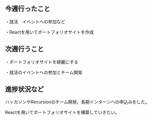 ## 今週行ったこと

・就活　イベントへの参加など

・Reactを用いてポートフォリオサイトを作成

## 次週行うこと

・ポートフォリオサイトを綺麗にする

・就活のイベントへの参加とチーム開発

## 進捗状況など
ハッカソンやRecursionのチーム開発，長期インターンへの申込みをした。

Reactを用いてポートフォリオサイトを構築していきたい。
